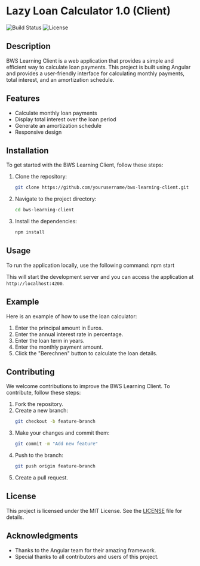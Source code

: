 # Lazy Loan Calculator 1.0 (Client)

![Build Status](https://img.shields.io/badge/build-passing-brightgreen)
![License](https://img.shields.io/badge/license-MIT-blue)

## Description

BWS Learning Client is a web application that provides a simple and efficient way to calculate loan payments. This project is built using Angular and provides a user-friendly interface for calculating monthly payments, total interest, and an amortization schedule.

## Features

- Calculate monthly loan payments
- Display total interest over the loan period
- Generate an amortization schedule
- Responsive design

## Installation

To get started with the BWS Learning Client, follow these steps:

1. Clone the repository:
    ```bash
    git clone https://github.com/yourusername/bws-learning-client.git
    ```
2. Navigate to the project directory:
    ```bash
    cd bws-learning-client
    ```
3. Install the dependencies:
    ```bash
    npm install
    ```

## Usage

To run the application locally, use the following command:
npm start


This will start the development server and you can access the application at `http://localhost:4200`.

## Example

Here is an example of how to use the loan calculator:

1. Enter the principal amount in Euros.
2. Enter the annual interest rate in percentage.
3. Enter the loan term in years.
4. Enter the monthly payment amount.
5. Click the "Berechnen" button to calculate the loan details.

## Contributing

We welcome contributions to improve the BWS Learning Client. To contribute, follow these steps:

1. Fork the repository.
2. Create a new branch:
    ```bash
    git checkout -b feature-branch
    ```
3. Make your changes and commit them:
    ```bash
    git commit -m "Add new feature"
    ```
4. Push to the branch:
    ```bash
    git push origin feature-branch
    ```
5. Create a pull request.

## License

This project is licensed under the MIT License. See the [LICENSE](LICENSE) file for details.

## Acknowledgments

- Thanks to the Angular team for their amazing framework.
- Special thanks to all contributors and users of this project.
